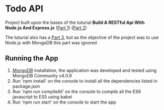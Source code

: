 <h1>Todo API</h1>
<p>
  Project built upon the bases of the tuturial <b>Build A RESTful Api With Node.js And Express.js</b> 
  (<a href="https://medium.com/@purposenigeria/build-a-restful-api-with-node-js-and-express-js-d7e59c7a3dfb">Part 1</a>) 
  (<a href="https://medium.com/@purposenigeria/build-a-restful-api-with-node-js-and-express-js-part-two-3d7a82b8e00">Part 2</a>)
</p>
<p>
  The tuturial also has a <a href="https://medium.com/@purposenigeria/using-postgresql-and-sequelize-to-persist-our-data-c86854a3c6ac">Part 3</a>,
  but as the objective of the project was to use Node.js with MongoDB this part was ignored
</p>

<h2>Running the App</h2>
<ol>
  <li>
    <a href="https://www.mongodb.com/download-center/community">MongoDB</a> installation, the application was developed and tested using MongoDB Community v4.0.9
  </li>
  <li>
    Run 'npm install' on the console to install all the dependencies listed in package.json
  </li>
  <li>
    Run 'npm run compileAll' on the console to compile all the ES6 javascript to ES5 using babel
  </li>
  <li>
    Run 'npm run start' on the console to start the app
  </li>
</ol>
